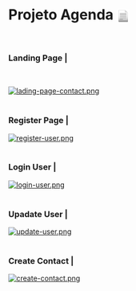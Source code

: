 <h1> Projeto Agenda <img src="to_readme\docs.png" width="25" height="25" align=center></img></h1>

<br>

### Landing Page |
<br>

[![lading-page-contact.png](https://i.postimg.cc/nhs4PqdS/lading-page-contact.png)](https://postimg.cc/JsLHyHCj)
<br><br>

### Register Page |
[![register-user.png](https://i.postimg.cc/Kzc4d2Gc/register-user.png)](https://postimg.cc/wtP6mnRn)
<br><br>

### Login User |
[![login-user.png](https://i.postimg.cc/MGqGQSj0/login-user.png)](https://postimg.cc/sMHzkbm1)
<br><br>

### Upadate User |
[![update-user.png](https://i.postimg.cc/Nf2LhbcX/update-user.png)](https://postimg.cc/rKcqx1zy)
<br><br>


### Create Contact |
[![create-contact.png](https://i.postimg.cc/brBGxBjy/create-contact.png)](https://postimg.cc/Pv1rhKx9)



